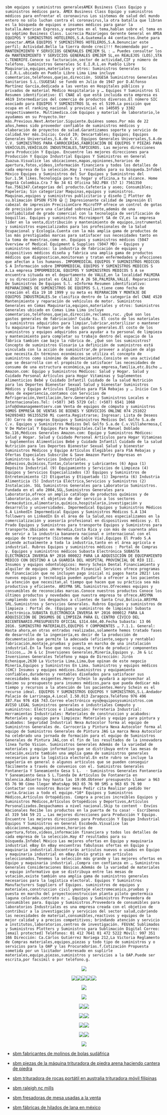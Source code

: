 
```
sbm equipos y suministros generalesAMEX Business Class Equipo y suministros médicos para. AMEX Business Class Equipo y suministros médicos para enfrentar el coronavirus Los sistemas de salud del mundo entero no sólo luchan contra el coronavirus,la otra batalla que libran es la búsqueda de equipos e insumos médicos para ganar la batalla.American Express,y expertos en el tema,hablan sobre el tema en su séptimo Business Class. Lucrecia Mazariegos Gerente General en AMSA EQUIPOS Y SUMINISTROS HOTELEROS,S.A.Guatemala 44 contactos.Únete para conectar.AMSA EQUIPOS Y SUMINISTROS HOTELEROS,S.A.Denunciar este perfil; Actividad.Bella la tierra donde crecí!!! Recomendado por … MANTENIMIENTO Y SERVICIOS GENERALES EMEJEM SL : … Puedes consultar los de MANTENIMIENTO Y SERVICIOS GENERALES EMEJEM SL,en REALEJOS (LOS),STA C.TENERIFE.Conoce su facturación,sector de actividad,CIF y número de teléfono. Suministros Generales Sc E.I.R.L.en Pueblo Libre Maquinaria,equipos,materiales y otros: Suministros Generales Sc E.I.R.L.ubicado en Pueblo Libre Lima Lima incluye comentarios,teléfonos,quejas,dirección. SUGESA Suministros Generales Sanitarios S.L.(SUGESA) se fundó en Julio de 1947 por D.Alfonso Martínez García,dedicada a las ventas en Hospitales públicos y privados de material Médico Hospitalario y … Equipos Y Suministros Sl Resumen identificativo: El CNAE al que está incluida esta empresa es 4619 Intermediarios del comercio de productos diversos.El número SIC asociado para EQUIPOS Y SUMINISTROS SL es el 5199.La posición que ocupa en el ranking nacional y provincial es 140505 y 3382 respectivamente. Multimedica.com Equipos y material de laboratorio,le ayudamos en su Proyecto.Ver más.Previous.Next.Anterior.Siguiente.Quiénes somos.Por más de 22 años,hemos sido proveedor confiable de suministros médicos y elaboración de proyectos de salud.Garantizamos soporte y servicio de calidad.Ver más.Inicio; Covid 19; Descartables; Equipos; Equipos Generales Universales,S.A.de C.V. Equipos Generales Universales,S.A.de C.V. SUMINISTROS PARA CARROCERÍAS,FABRICACIÓN DE EQUIPOS Y PIEZAS PARA VEHÍCULOS,VEHÍCULOS INDUSTRIALES,TAPICEROS. Las mejores direcciones para Producción Y Equipo. Encuentre las mejores direcciones para Producción Y Equipo Industrial Equipos Y Suministros en General Zuazua.Visualice las ubicaciones,mapas,opiniones,horarios de apertura,fotos,vídeos,información financiera y todos los detalles de cada empresa de la selección.Hay 1 resultados para su búsqueda.Infobel México Equipos y Suministros del Sur Equipos y Suministros del Sur.1.5K likes.Tecnología para tu hogar y oficina,a tu alcance. Home Bogotá Colombia.Cra 7 No 34 61 Oficina 502.PBX (57 1) 7561350 fax.7561347.Categorías del producto.Cafetería y aseo; Consumibles; Papelería; Sin categorizar Maquinas,equipos y suministros. Maquinas,equipos y suministros publicitario y diseño 📍 Plotter de su.blimación EPSON F570 😃 📍 Impresionante calidad de impresión El cabezal de impresión PrecisionCore MicroTFP ofrece un control de gotas de precisión para una claridad sobresaliente,además de una confiabilidad de grado comercial con la tecnología de verificación de boquillas. Equipos y suministros Microimport SA de CV,es la empresa líder en la venta,distribución y mantenimiento de equipos,instrumental y suministros especializados para los profesionales de la Salud Ocupacional y Ecología.Cuenta con la más amplia gama de productos de las más prestigiadas marcas para satisfacer sus necesidades tanto en la toma de muestras,como en. Equipos y suministros médicos (5047 Overview of Medical Equipment & Supplies (5047 MD) — Equipos y suministros médicos: la industria de fabricación de equipos y dispositivos médicos diseña y fabrica una amplia gama de productos médicos que diagnostican,monitorean y tratan enfermedades y afecciones que afectan a los humanos. IMPORMEDICAL EQUIPOS Y SUMINISTROS MEDICOS S A Información sobre IMPORMEDICAL EQUIPOS Y SUMINISTROS MEDICOS S A.La empresa IMPORMEDICAL EQUIPOS Y SUMINISTROS MEDICOS S A se encuentra situada en el departamento de VALLE,en la localidad PALMIRA y su dirección postal es CALLE 32 A 26 58,PALMIRA,VALLE. Reparaciones De Suministros De Equipos S.l. eInforma Resumen identificativo: REPARACIONES DE SUMINISTROS DE EQUIPOS S.L.tiene como fecha de creación el día 19 10 1999 y su meta es REPARACION Y MONTAJE DE EQUIPOS INDUSTRIALES.Se clasifica dentro de la categoría del CNAE 4520 Mantenimiento y reparación de vehículos de motor. Suministros Generales en Comas Maquinaria,equipos,materiales y otros: Suministros Generales ubicado en Comas Lima Lima incluye comentarios,teléfonos,quejas,dirección,reclamos,ruc. ¿Qué son los gastos generales de fabricación? Cuida tu. El costo de los materiales y suministros adquiridos para limpiar,lubricar,esterilizar o mantener tu maquinaria forman parte de los gastos generales.El costo de los suministros y equipos adquiridos para ayudar a tu personal de limpieza y mantenimiento para completar su trabajo dentro del espacio de la fábrica también cae bajo la rúbrica de. ¿Qué son los suministros? Concepto de suministros Glosario La definición de suministros está vinculada con la acción de suministrar,de proveer a alguien de algo que necesita.En términos económicos se utiliza el concepto de suministros como sinónimo de abastecimiento.Consiste en una actividad que se desarrolla con el propósito de satisfacer las necesidades de consumo de una estructura económica,ya sea empresa,familia,etc.Dicho … Amazon.com: Equipo y Suministros Médicos: Salud y Hogar. Salud y Cuidado Personal Artículos para Hogar Vitaminas y Suplementos Alimenticios Bebé y Cuidado Infantil Cuidado de la salud Nutrición para los Deportes Bienestar Sexual Salud y bienestar Suministros Médicos y Equipo Artículos Elegibles para FSA Rebajas y … Inicio Con 5 años de experiencia,contamos con Servicios de Refrigeración,Ventilación,Serv.Generales y Suministros Locales e Internacionales.Tel: (+507) 345 5729 Cel: (+507) 6541 1068 info@dnmanagementserv.com Venta de equipos de cómputo y suministros SOMOS EMPRESA DE VENTAS DE BIENES Y SERVICIOS ONLINE 074 251022 942093483 961355250 Mi cuenta.Registrarse; Ingresar; Lista de Deseos (0) Carro de compras Equipos y Suministros Medicos Del Golfo S.a.de C.v. Equipos y Suministros Medicos Del Golfo S.a.de C.v.Villahermosa,C V De Material Y Equipos Para Hospitales.Calle Manuel Doblado No.116,Médicos Generales Amazon.com: Equipo y Suministros Médicos: Salud y Hogar. Salud y Cuidado Personal Artículos para Hogar Vitaminas y Suplementos Alimenticios Bebé y Cuidado Infantil Cuidado de la salud Nutrición para los Deportes Bienestar Sexual Salud y bienestar Suministros Médicos y Equipo Artículos Elegibles para FSA Rebajas y Ofertas Especiales Subscribe & Save Amazon Pantry Empresas en Suministros & Servicios Industriales. Adhesivos,Químicos,Tintas,Colorantes y Lubricantes (6) Agua (1) Depósito Industrial (9) Equipamiento y Servicios de Limpieza (4) Equipos y Servicios Especializados (3) Equipos y Suministros de Entretenimiento (2) Etiquetas y Etiquetado (1) Imprenta (6) Industria Alimenticia (5) Industria Eléctrica,Servicios y Suministros (2) Instalación. SGL Suministros Generales para Laboratorio Suministros. Fundada en el año 2004,SGL,Suministros Generales para Laboratorio,ofrece un amplio catálogo de productos químicos y de laboratorio,con el objetivo de dar servicio a los sectores farmacéutico,alimentario,químico,hospitalario,investigación y desarrollo y universidades. Impormedical Equipos y Suministros Médicos S.A LinkedIn Impormedical Equipos y Suministros Médicos S.A 134 followers on LinkedIn En el área de la Salud,nos especializamos en la comercialización y asesoría profesional en dispositivos médicos y. El Prado Equipos y Suministros para transporte Equipos y Suministros para transporte.Ubicados en Heredia,Costa Rica y con más de cuarenta años de servir a la industria bananera nacional e internacional con el equipo de transporte (Sistemas de Cable Vía),Equipos El Prado S.A atiende actualmente a toda la industria,tanto en el área agrícola e industrial. Rubros Equipos y suministros médicos : Portal de Compras y. Equipos y suministros médicos Subasta Electrónica SUBASTA ELECTRÓNICA INVERSA Nº 2016 000022 PARA LA ADQUISICIÓN DE EQUIPAMIENTO MÉDICO CON DESTINO A LA GUARDIA DEL HOSPITAL PROVINCIAL DE RÍO III. Insumos y equipos odontológicos: Henry Schein Dental Financiamiento y alquiler de equipos ¡Henry Schein Financial Services ofrece programas de financiación que no incluyen pago inicial ni pagos hasta 2021! Los nuevos equipos y tecnología pueden ayudarlo a ofrecer a los pacientes la atención que necesitan,al tiempo que hacen que su práctica sea más productiva y eficiente. ARSYMA SRL Suministros.Ofrecemos equipos y consumibles de reconocidas marcas.Conoce nuestros productos Conoce los últimos productos y novedades que nuestra empresa te ofrece.ARSYMA cumpliendo con los despachos a clientes de Santa Cruz,Bolivia.ARSYMA SRL.Suministros y Servicios Generales. Rubros Equipos y suministros de limpieza : Portal de. (Equipos y suministros de limpieza) Subasta Electrónica.SUBASTA ELECTRÓNICA INVERSA Nº 2016 000012 PARA LA ADQUISICIÓN DE INSUMOS DE LIMPIEZA PARA EL CENTRO CÍVICO DEL BICENTENARIO.PRESUPUESTO OFICIAL $314.684,40.Fecha Subasta: 13 06 2016. SUMINISTRO MATERIALES,EQUIPOS Y COMPONENTES … 7.1.1. General: Hasta ahora,en otras entradas realizadas,solamente hemos tratado fases de desarrollo de la ingeniería,es decir de la producción de documentación que permite la adecuada (eficiente,seguro y rentable) fabricación,montaje,pruebas y puesta en marcha de una instalación industrial.En la fase que nos ocupa,se trata de producir componentes físicos,… Jm & Lc Inversiones Generales,Minería,Equipos y. Jm & Lc Inversiones Generales Teléfono y mapa de Dirección: Jirón Echenique,2630 La Victoria Lima,Lima,Que opinan de este negocio Minería,Equipos y Suministros En Lima. Suministros y equipos médicos (CHC) Insumos y equipos médicos.Suministros y equipamiento confiables,duraderos y rentables diseñados para satisfacer sus necesidades más exigentes.Henry Schein lo ayudará a aprovechar al máximo su presupuesto para insumos médicos,para que pueda dedicar más tiempo y recursos a la atención de los pacientes.Henry Schein es el recurso ideal. EQUIPOS Y SUMINISTROS EQUIPOS Y SUMINISTROS,S.L.Andador Palacio de Larrinaga,4.Local I.50.013 Zaragoza.Teléfono 976 496 387.Fax 976 416 743.Correo electrónico eys@equiposysuministros.com AVISO LEGAL Suministros generales e industriales Computo y suministros: Eléctricos e iluminación: Ferreteria Industrial: Herramientas Industriales: Materiales de construccion y acabados: Materiales y equipo para limpieza: Materiales y equipo para pintura y acabados: Seguridad Industrial Nexa Autocolor forma al equipo de Suministros Generales de. Carrocería y Pintura Nexa Autocolor forma al equipo de Suministros Generales de Pintura JAG La marca Nexa Autocolor ha celebrado una jornada de formación para el equipo de Suministros Generales de Pintura JAG,con el fin de los resultados de la innovadora línea Turbo Vision. Suministros Generales Además de la variedad de materiales y equipo informativo que se distribuya entre las mesas de votación,existe también una amplia gama de suministros generales necesarios para la logística electoral.En este rubro se incluye la papelería en general o algunos artículos que se pueden conseguir fácilmente a través de convenios con el. Suministros Generales Fontanería Y Saneamiento Gesa S L.  · Suministros Generales Fontanería Y Saneamiento Gesa S L.Tienda De Artículos De Fontanería en Valencia.Abierto hoy hasta las 19:00.Obtener presupuesto Llamar a 963 65 76 90 Cómo llegar WhatsApp 963 65 76 90 SMS a 963 65 76 90 Contactar con nosotros Buscar mesa Pedir cita Realizar pedido Ver carta.Gracias a todo el equipo.*10* Equipos y Suministros Médicos,Artículos Ortopédicos. Compra a precios increíbles Equipos y Suministros Médicos,Artículos Ortopédicos y Deportivos,Artículos Personalizados.Despachamos a nivel nacional.Skip to content · Envíos Nacionales Recibe los productos en la puerta de tu casa! · Escríbenos al 319 544 59 21 … Las mejores direcciones para Producción Y Equipo. Encuentre las mejores direcciones para Producción Y Equipo Industrial Equipos Y Suministros en General Escobedo.Visualice las ubicaciones,mapas,opiniones,horarios de apertura,fotos,vídeos,información financiera y todos los detalles de cada empresa de la selección.Hay 47 resultados para su búsqueda.Infobel México Las mejores ofertas en Equipo y maquinaria industrial eBay En eBay encuentras fabulosas ofertas en Equipo y maquinaria industrial.Encontrarás artículos nuevos o usados en Equipo y maquinaria industrial en eBay.Envío gratis en artículos seleccionados.Tenemos la selección más grande y las mejores ofertas en Equipo y maquinaria industrial.¡Compra con confianza en … Suministros Generales Consideraciones Básicas.Además de la variedad de materiales y equipo informativo que se distribuya entre las mesas de votación,existe también una amplia gama de suministros generales necesarios para la logística electoral. Equipos Y Suministros Manufacturers Suppliers of Equipos. suministros de equipos y materiales,construccion civil ymontaje electromecanico,pruebas y puesta en marcha del proyectoconstruccion planta piloto geotermica laguna colorada.contrato n: … Equipos y Suministros Proveedora de consumibles para. Equipo y Suministros.Proveedora de consumibles para laboratorios Industriales es una empresa creada con el objetivo de contribuir a la investigación y servicios del sector salud,cubriendo las necesidades de material,consumibles,reactivos y equipos de la mejor calidad y a precios competitivos; brindando atención y servicio a institutos,laboratorios,centros de investigación. FEGVAC Sublimados y Suministros Plotters y Suministros para Sublimación Digital Correo: [email protected] Teléfonos: 01 412 7641 01 472 5222 Móvil: 997 351 166 Dirección: Ca.Cárlos Gutiérrez Noriega 212,La Victoria Reglamento de Compras materiales,equipos,piezas y todo tipo de suministros y o servicios para la OAP y las Procuradorías.f.Cotización Propuesta sometida por un licitador interesado en suplirle materiales,equipo,piezas,suministros y servicios a la OAP.Puede ser escrita,por facsímil o por teléfono.g. 
```

<div align="center">

<a href="https://es-crusher.shibang-china.com/github&k=sbm+equipos+y+suministros+generales"><img src="https://static.shibang-china.com/es/crusher/logo.jpg"></a>

<a href="https://es-crusher.shibang-china.com/github&k=sbm+equipos+y+suministros+generales"><img src="https://static.shibang-china.com/es/crusher/index.jpg"></a><a href="https://es-crusher.shibang-china.com/material.htmlgithub&k=sbm+equipos+y+suministros+generales"><img src="https://static.shibang-china.com/es/crusher/material.jpg"></a><a href="https://es-crusher.shibang-china.com/application.htmlgithub&k=sbm+equipos+y+suministros+generales"><img src="https://static.shibang-china.com/es/crusher/application.jpg"></a><a href="https://es-crusher.shibang-china.com/aboutus.htmlgithub&k=sbm+equipos+y+suministros+generales"><img src="https://static.shibang-china.com/es/crusher/aboutus.jpg"></a><a href="https://es-crusher.shibang-china.com/contact.htmlgithub&k=sbm+equipos+y+suministros+generales"><img src="https://static.shibang-china.com/es/crusher/contact.jpg"></a>

<a href="https://es-crusher.shibang-china.com/github&k=sbm+equipos+y+suministros+generales"><img src="https://static.shibang-china.com/es/crusher/banner.jpg"></a>

<a href="https://swt.shibang-china.com/github&k=sbm+equipos+y+suministros+generales"><img src="https://static.shibang-china.com/es/crusher/text.jpg"></a>

<a href="https://swt.shibang-china.com/github&k=sbm+equipos+y+suministros+generales"><img src="https://static.shibang-china.com/es/crusher/chat.jpg"></a><a href="https://es-crusher.shibang-china.com/contact.htmlgithub&k=sbm+equipos+y+suministros+generales"><img src="https://static.shibang-china.com/es/crusher/message.jpg"></a>

<a href="https://es-crusher.shibang-china.com/products/pe.htmlgithub&k=sbm+equipos+y+suministros+generales"><img src="https://static.shibang-china.com/es/crusher/pe.jpg"></a><a href="https://es-crusher.shibang-china.com/products/pf.htmlgithub&k=sbm+equipos+y+suministros+generales"><img src="https://static.shibang-china.com/es/crusher/pf.jpg"></a>

<a href="https://es-crusher.shibang-china.com/products/hpt.htmlgithub&k=sbm+equipos+y+suministros+generales"><img src="https://static.shibang-china.com/es/crusher/hpt.jpg"></a><a href="https://es-crusher.shibang-china.com/products/vsi.htmlgithub&k=sbm+equipos+y+suministros+generales"><img src="https://static.shibang-china.com/es/crusher/vsi.jpg"></a>

<a href="https://es-crusher.shibang-china.com/products/klv.htmlgithub&k=sbm+equipos+y+suministros+generales"><img src="https://static.shibang-china.com/es/crusher/klv.jpg"></a><a href="https://es-crusher.shibang-china.com/products/portable.htmlgithub&k=sbm+equipos+y+suministros+generales"><img src="https://static.shibang-china.com/es/crusher/portable.jpg"></a>

<a href="https://swt.shibang-china.com/github&k=sbm+equipos+y+suministros+generales"><img src="https://static.shibang-china.com/es/crusher/case.jpg"></a>

</div>


* [sbm fabricantes de molinos de bolas sudáfrica](sbm%20fabricantes%20de%20molinos%20de%20bolas%20sud%C3%A1frica.md)

* [sbm piezas de la máquina trituradora de piedra arena haciendo cantera de piedra](sbm%20piezas%20de%20la%20m%C3%A1quina%20trituradora%20de%20piedra%20arena%20haciendo%20cantera%20de%20piedra.md)

* [sbm trituradora de rocas portátil en australia trituradora móvil filipinas](sbm%20trituradora%20de%20rocas%20port%C3%A1til%20en%20australia%20trituradora%20m%C3%B3vil%20filipinas.md)

* [sbm raleigh nc mills](sbm%20raleigh%20nc%20mills.md)

* [sbm fresadoras de mesa usadas a la venta](sbm%20fresadoras%20de%20mesa%20usadas%20a%20la%20venta.md)

* [sbm fábricas de hilados de lana en méxico](sbm%20f%C3%A1bricas%20de%20hilados%20de%20lana%20en%20m%C3%A9xico.md)